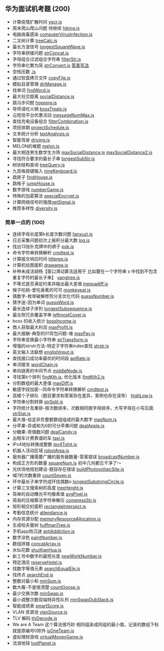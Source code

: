 ## 华为面试机考题 (200)
- 计算疫情扩散时间 [yqcr.js](./yqcr.js)
- 周末爬山爬山问题 待继续 [hiking.js](hiking.js)
- 电脑病毒感染 [computerVirusInfection.js](./computerVirusInfection.js)
- 二叉树计算 [treeCalc.js](./treeCalc.js)
- 最长方波信号 [longestSquareWave.js](./longestSquareWave.js)
- 字符串拼接问题 [strConcat.js](./strConcat.js)
- 字母组合过滤组合字符串 [filterStr.js](./filterStr.js)
- 字符串化繁为简 [strConvert.js](./strConvert.js) [答案写法](./strConvert2.js)
- 空栈压数 [.js](./kongzhan.js)
- 通过软盘拷贝文件 [copyFile.js](./copyFile.js)
- 模拟目录管理 [dirManage.js](./dirManage.js)
- 找单词 [findWord.js](./findWord.js)
- 最大社交距离 [socialDistance.js](./socialDistance.js)
- 跳马步问题 [hopping.js](./hopping.js)
- 导师请吃火锅 [bossTreats.js](./bossTreats.js)
- 云短信平台优惠活动 [messageNumMax.js](./messageNumMax.js)
- 查找充电设备组合 [filterCombination.js](./filterCombination.js)
- 项目排期 [projectSchedule.js](./projectSchedule.js)
- 文本统计分析 [textAnalysis.js](./textAnalysis.js)
- 智能驾驶 [driving.js](./driving.js)
- MELON的难题 [melon.js](./melon.js)
- 最大相连男生数学生方阵 [maxSocialDistance.js](./maxSocialDistance.js) [maxSocialDistance2.js](./maxSocialDistance2.js)
- 寻找符合要求的最长子串 [longestSubStr.js](./longestSubStr.js)
- 树状结构查询 [treeQuery.js](./treeQuery.js)
- 九宫格按键输入 [nineKeyboard.js](./nineKeyboard.js)
- 跳房子 [findHouse.js](./findHouse.js)
- 跳格子 [jumpHouse.js](./jumpHouse.js)
- 数字游戏 [numberGame.js](./numberGame.js)
- 特殊的加密算法 [specialEncrypt.js](./specialEncrypt.js)
- 计算网络信号的强度[netSignal.js](./netSignal.js)
- 推荐多样性 [diversity.js](./diversity.js)

### 简单一点的 (100)
- 连续字母长度第k长度次数问题 [lianxuzi.js](./lianxuzi.js)
- 日志采集问题初次上报积分最大数 [log.js](./log.js)
- 找出13张扑克牌中的顺子 [pok.js](./pok.js)
- 命令字符串转换解析 [cmdtest.js](./cmdtest.js)
- 计算报文响应时间 [httprep.js](./httprep.js)
- 计算机绘图面积 [drawarea.js](./drawarea.js)
- 补种未成活胡杨【窗口滑动算法适用于 比如要在一个字符串 s 中找到不包含重复字符的最长子串】 [yangtree.js](./yangtree.js)
- 不等式是否满足约束并输出最大差值 [inequadiff.js](./inequadiff.js)
- 猴子吃桃-爱吃香蕉的可可 [monkeyeat.js](./monkeyeat.js)
- 猜数字-枚举破解修剪分支优化代码 [guessNumber.js](./guessNumber.js)
- 猜字迷-因为单词 [guessWord.js](./guessWord.js)
- 最长连续子序列 [longestSubsequence.js](./longestSubsequence.js)
- 最左侧冗余覆盖字串 [leftmostCover.js](./leftmostCover.js)
- boss 的收入统计 [bossIncome.js](./bossIncome.js)
- 商人获取最大利润 [maxProfit.js](./maxProfit.js)
- 最大报酬-典型的01背包问题-难 [maxPay.js](./maxPay.js)
- 字符串变换最小字符串 [strTransform.js](./strTransform.js)
- 增强的strstr方法-特定子字符串index查找 [strstr.js](./strstr.js)
- 英文输入法联想 [englishInput.js](./englishInput.js)
- 查找接口成功率最优的时间段 [apiRate.js](./apiRate.js)
- 单词接龙 [wordChain.js](./wordChain.js)
- 单向链表的中间节点 [middleNode.js](./middleNode.js)
- 寻找第k个排列 [findKth.js](./findKth.js), 优化版本 [findKth2.js](./findKth2.js)
- 分割数组的最大差值 [maxDiff.js](./maxDiff.js)
- 敏感字段加密--同命令字符串转换解析 [cmdtest.js](./cmdtest.js)
- 高矮个子排队（题目要求和答案存在差异，案例也存在误导） [highLow.js](./highLow.js)
- 字符串分割转换 [strSplit.js](./strSplit.js)
- 字符统计及重排-按次数排序，次数相同按字母排序，大写字母在小写后面 [strStat.js](./strStat.js)
- 最大值-给定非负整数数组组成的最大数字 [maxNum.js](./maxNum.js)
- 分苹果-异或和为0的可分苹果问题 [dealApple.js](./dealApple.js)
- 分糖果-奇偶数问题 [dealCandy.js](./dealCandy.js)
- 出租车计费靠谱的车 [taxi.js](./taxi.js)
- IPv4地址转换成整数 [ipv4ToInt.js](./ipv4ToInt.js)
- 机器人活动区域 [robotArea.js](./robotArea.js)
- 服务器广播需要广播的服务器数量-答案错误 [broadcastNumber.js](./broadcastNumber.js)
- 构成正方形的数量 [squareNum.js](./squareNum.js) 初中几何都忘干净了～
- 光伏场地规划建设-题目存在错误 [buildPhotovoltaicSite.js](./buildPhotovoltaicSite.js)
- 喊7的次数重排 [countSeven.js](./countSeven.js)
- 环中最长子串字符成环找偶数o [longestSubstringCircle.js](./longestSubstringCircle.js)
- 计算三叉搜索树的高度 [treeHeight.js](./treeHeight.js)
- 简单的自动曝光平均像素值 [avgPixel.js](./avgPixel.js)
- 简易的压缩算法字符串解压 [compressStr.js](./compressStr.js)
- 矩形相交的面积 [rectangleIntersect.js](./rectangleIntersect.js)
- 考勤信息统计 [attendance.js](./attendance.js)
- 内存资源分配 [memoryResourceAllocation.js](./memoryResourceAllocation.js)
- 生成哈夫曼树 [huffmanTree.js](./huffmanTree.js)
- 手机app防沉迷 [antiAddiction.js](./antiAddiction.js)
- 数字涂色 [paintNumber.js](./paintNumber.js)
- 数组拼接 [concatArray.js](./concatArray.js)
- 水仙花数 [shuiXianHua.js](./shuiXianHua.js)
- 新工号中数字的最短长度 [newWorkNumber.js](./newWorkNumber.js)
- 预定酒店 [reserveHotel.js](./reserveHotel.js)
- 找数字等值元素 [searchEqualEle.js](./searchEqualEle.js)
- 找终点 [searchEnd.js](./searchEnd.js)
- 整数对最小和 [minSum.js](./minSum.js)
- 数大雁-不是很清楚 [countGoose.js](./countGoose.js)
- 最少交换次数 [minSwap.js](./minSwap.js)
- 最小调整次数双端特异性队列 [minSwapDubStack.js](./minSwapDubStack.js)
- 智能成绩表 [smartScore.js](./smartScore.js)
- VLAN 资源池 [vlanSource.js](./vlanSource.js)
- TLV 解码 [tlvDecode.js](./tlvDecode.js)
- We are A Team 这个算法很巧妙 相同组染成同组的最小值，记录的数组下标就是原编号0除外 [isOneTeam.js](./isOneTeam.js)
- 虚拟理财游戏 [virtualMoneyGame.js](./virtualMoneyGame.js)
- 流浪地球 [lostPlanet.js](./lostPlanet.js)
